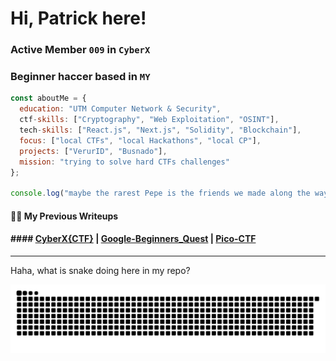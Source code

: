 # Hi, Patrick here!
### Active Member `009` in `CyberX`

### Beginner haccer based in `MY`

```js
const aboutMe = {
  education: "UTM Computer Network & Security",
  ctf-skills: ["Cryptography", "Web Exploitation", "OSINT"],
  tech-skills: ["React.js", "Next.js", "Solidity", "Blockchain"],
  focus: ["local CTFs", "local Hackathons", "local CP"],
  projects: ["VerurID", "Busnado"],
  mission: "trying to solve hard CTFs challenges"
};

console.log("maybe the rarest Pepe is the friends we made along the way");
```

#### ✍🏻 My Previous Writeups

#### #### [CyberX{CTF}](CyberX_CTF/cyberx-ctf.md) | [Google-Beginners_Quest](https://github.com/Exberg/ctf-writeups/blob/main/google-beginners_quest/google-beginners_quest.md) | [Pico-CTF](https://github.com/Exberg/ctf-writeups/blob/main/pico-ctf/pico-ctf.md)

---

Haha, what is snake doing here in my repo?

![snake gif](https://github.com/Exberg/Exberg/blob/output/github-snake-dark.svg)
